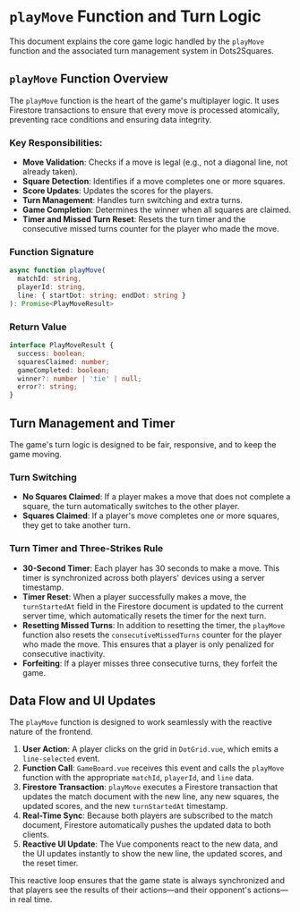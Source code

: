 # `playMove` Function and Turn Logic

This document explains the core game logic handled by the `playMove` function and the associated turn management system in Dots2Squares.

## `playMove` Function Overview

The `playMove` function is the heart of the game's multiplayer logic. It uses Firestore transactions to ensure that every move is processed atomically, preventing race conditions and ensuring data integrity.

### Key Responsibilities:
- **Move Validation**: Checks if a move is legal (e.g., not a diagonal line, not already taken).
- **Square Detection**: Identifies if a move completes one or more squares.
- **Score Updates**: Updates the scores for the players.
- **Turn Management**: Handles turn switching and extra turns.
- **Game Completion**: Determines the winner when all squares are claimed.
- **Timer and Missed Turn Reset**: Resets the turn timer and the consecutive missed turns counter for the player who made the move.

### Function Signature
```typescript
async function playMove(
  matchId: string,
  playerId: string,
  line: { startDot: string; endDot: string }
): Promise<PlayMoveResult>
```

### Return Value
```typescript
interface PlayMoveResult {
  success: boolean;
  squaresClaimed: number;
  gameCompleted: boolean;
  winner?: number | 'tie' | null;
  error?: string;
}
```

## Turn Management and Timer

The game's turn logic is designed to be fair, responsive, and to keep the game moving.

### Turn Switching
- **No Squares Claimed**: If a player makes a move that does not complete a square, the turn automatically switches to the other player.
- **Squares Claimed**: If a player's move completes one or more squares, they get to take another turn.

### Turn Timer and Three-Strikes Rule
- **30-Second Timer**: Each player has 30 seconds to make a move. This timer is synchronized across both players' devices using a server timestamp.
- **Timer Reset**: When a player successfully makes a move, the `turnStartedAt` field in the Firestore document is updated to the current server time, which automatically resets the timer for the next turn.
- **Resetting Missed Turns**: In addition to resetting the timer, the `playMove` function also resets the `consecutiveMissedTurns` counter for the player who made the move. This ensures that a player is only penalized for consecutive inactivity.
- **Forfeiting**: If a player misses three consecutive turns, they forfeit the game.

## Data Flow and UI Updates

The `playMove` function is designed to work seamlessly with the reactive nature of the frontend.

1.  **User Action**: A player clicks on the grid in `DotGrid.vue`, which emits a `line-selected` event.
2.  **Function Call**: `GameBoard.vue` receives this event and calls the `playMove` function with the appropriate `matchId`, `playerId`, and `line` data.
3.  **Firestore Transaction**: `playMove` executes a Firestore transaction that updates the match document with the new line, any new squares, the updated scores, and the new `turnStartedAt` timestamp.
4.  **Real-Time Sync**: Because both players are subscribed to the match document, Firestore automatically pushes the updated data to both clients.
5.  **Reactive UI Update**: The Vue components react to the new data, and the UI updates instantly to show the new line, the updated scores, and the reset timer.

This reactive loop ensures that the game state is always synchronized and that players see the results of their actions—and their opponent's actions—in real time. 